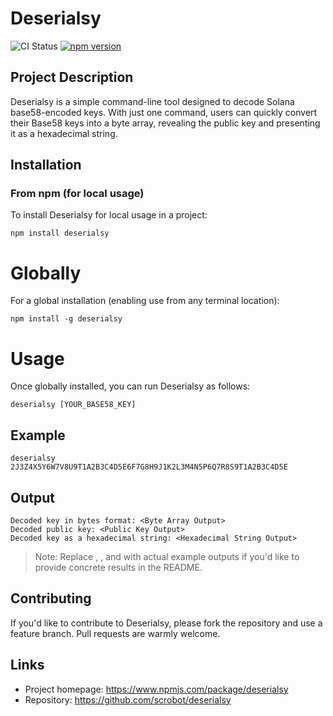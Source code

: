 # Deserialsy
![CI Status](https://github.com/scrobot/deserialsy/workflows/Node.js%20Package/badge.svg)
[![npm version](https://badge.fury.io/js/deserialsy.svg)](https://badge.fury.io/js/deserialsy)


## Project Description
Deserialsy is a simple command-line tool designed to decode Solana base58-encoded keys. With just one command, users can quickly convert their Base58 keys into a byte array, revealing the public key and presenting it as a hexadecimal string.

## Installation

### From npm (for local usage)
To install Deserialsy for local usage in a project:
```shell
npm install deserialsy
```

# Globally

For a global installation (enabling use from any terminal location):

```shell
npm install -g deserialsy
```

# Usage

Once globally installed, you can run Deserialsy as follows:

```shell
deserialsy [YOUR_BASE58_KEY]
```

## Example

```shell
deserialsy 2J3Z4X5Y6W7V8U9T1A2B3C4D5E6F7G8H9J1K2L3M4N5P6Q7R8S9T1A2B3C4D5E
``` 

## Output

```shell
Decoded key in bytes format: <Byte Array Output>
Decoded public key: <Public Key Output>
Decoded key as a hexadecimal string: <Hexadecimal String Output>
```

> Note: Replace <Byte Array Output>, <Public Key Output>, and <Hexadecimal String Output> with actual example outputs if you'd like to provide concrete results in the README.

## Contributing

If you'd like to contribute to Deserialsy, please fork the repository and use a feature branch. Pull requests are warmly welcome.

## Links

- Project homepage: https://www.npmjs.com/package/deserialsy
- Repository: https://github.com/scrobot/deserialsy